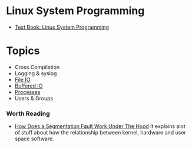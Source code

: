 # Linux System Programming

- [Text Book: Linux System Programming](https://www.oreilly.com/library/view/linux-system-programming/9781449341527/ch01.html)

# Topics
- Cross Compilation
- Logging & syslog
- [File IO](<3.File IO>)
- [Buffered IO](<4.Buffered IO>) 
- [Processes](<5.Processes>)
- Users & Groups

### Worth Reading
- [How Does a Segmentation Fault Work Under The Hood](https://unix.stackexchange.com/questions/257598/how-does-a-segmentation-fault-work-under-the-hood) It explains alot of stuff about how the relationship between kernel, hardware and user space software.
